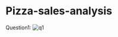 # Pizza-sales-analysis
Question1:
![q1](https://github.com/user-attachments/assets/b2809017-807d-4ae4-883d-90ed7d4414a8)
